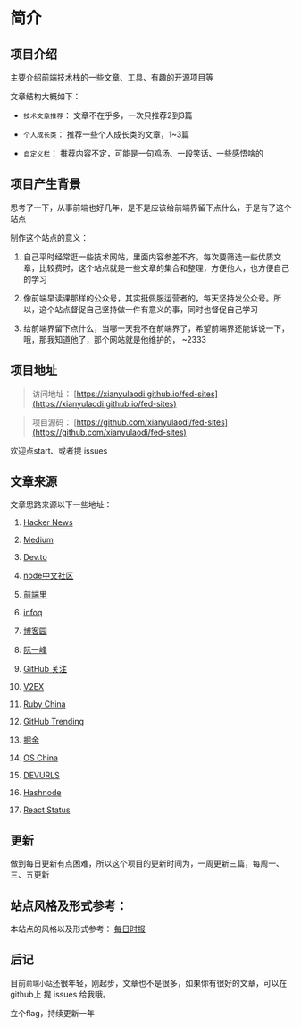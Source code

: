 # 简介


## 项目介绍

  主要介绍前端技术栈的一些文章、工具、有趣的开源项目等

  文章结构大概如下：

  * `技术文章推荐`： 文章不在乎多，一次只推荐2到3篇

  * `个人成长类`： 推荐一些个人成长类的文章，1~3篇

  * `自定义栏`： 推荐内容不定，可能是一句鸡汤、一段笑话、一些感悟啥的


## 项目产生背景

思考了一下，从事前端也好几年，是不是应该给前端界留下点什么，于是有了这个站点

制作这个站点的意义：

1. 自己平时经常逛一些技术网站，里面内容参差不齐，每次要筛选一些优质文章，比较费时，这个站点就是一些文章的集合和整理，方便他人，也方便自己的学习

2. 像前端早读课那样的公众号，其实挺佩服运营者的，每天坚持发公众号。所以，这个站点督促自己坚持做一件有意义的事，同时也督促自己学习

3. 给前端界留下点什么，当哪一天我不在前端界了，希望前端界还能诉说一下，哦，那我知道他了，那个网站就是他维护的， ~2333



## 项目地址

> 访问地址： [https://xianyulaodi.github.io/fed-sites](https://xianyulaodi.github.io/fed-sites)

> 项目源码： [https://github.com/xianyulaodi/fed-sites](https://github.com/xianyulaodi/fed-sites)

欢迎点start、或者提 issues


## 文章来源

文章思路来源以下一些地址：

1. [Hacker News](https://news.ycombinator.com/)

2. [Medium](https://medium.com/)

3. [Dev.to](https://dev.to/)

4. [node中文社区](http://nodejs.cn/)

5. [前端里](http://www.yyyweb.com/)

6. [infoq](https://www.infoq.cn)

7. [博客园](https://www.cnblogs.com/)

8. [阮一峰](http://www.ruanyifeng.com/blog/)

9. [GitHub 关注](https://github.com/)

10. [V2EX](https://www.v2ex.com/)

11. [Ruby China](https://ruby-china.org/)

12. [GitHub Trending](https://github.com/trending)

13. [掘金](https://juejin.im/)

14. [OS China](https://www.oschina.net/)

15. [DEVURLS](https://devurls.com/)

16. [Hashnode](https://hashnode.com/)

17. [React Status](https://react.statuscode.com/)



## 更新

做到每日更新有点困难，所以这个项目的更新时间为，一周更新三篇，每周一、三、五更新


## 站点风格及形式参考：

本站点的风格以及形式参考： [每日时报](https://wubaiqing.github.io/zaobao/)


## 后记

目前`前端小站`还很年轻，刚起步，文章也不是很多，如果你有很好的文章，可以在 github上 提 issues 给我哦。

立个flag，持续更新一年
 


